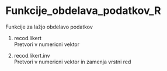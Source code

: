 # Funkcije_obdelava_podatkov_R
Funkcije za lažjo obdelavo podatkov  
  
1. recod.likert  
  Pretvori v numericni vektor
  
2. recod.likert.inv  
  Pretvori v numericni vektor in zamenja vrstni red  
